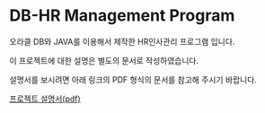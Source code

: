 
# DB-HR Management Program

오라클 DB와 JAVA를 이용해서 제작한 HR인사관리 프로그램 입니다.

이 프로젝트에 대한 설명은 별도의 문서로 작성하였습니다. 

설명서를 보시려면 아래 링크의 PDF 형식의 문서를 참고해 주시기 바랍니다.  


[프로젝트 설명서(pdf)](https://drive.google.com/file/d/1h5rrLTaiBYC81fOOit2R8MEsTmCg_uZd/view?usp=sharing)
